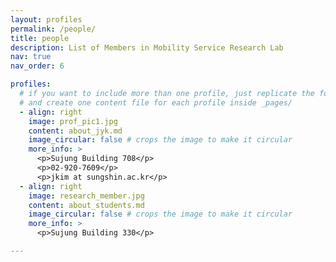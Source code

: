 ```yaml
---
layout: profiles
permalink: /people/
title: people
description: List of Members in Mobility Service Research Lab
nav: true
nav_order: 6

profiles:
  # if you want to include more than one profile, just replicate the following block
  # and create one content file for each profile inside _pages/
  - align: right
    image: prof_pic1.jpg
    content: about_jyk.md
    image_circular: false # crops the image to make it circular
    more_info: >
      <p>Sujung Building 708</p>
      <p>02-920-7609</p>
      <p>jkim at sungshin.ac.kr</p>
  - align: right
    image: research_member.jpg
    content: about_students.md
    image_circular: false # crops the image to make it circular
    more_info: >
      <p>Sujung Building 330</p>

---
```

